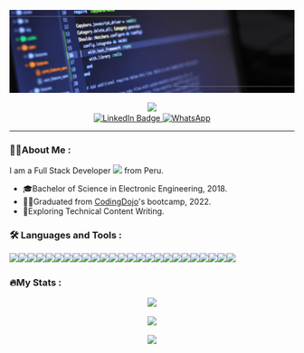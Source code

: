 
![Profile](https://github.com/HenryCodeT/HenryCodeT/blob/main/presentation.gif)

<div id="header" align="center">
  <img src="https://media.giphy.com/media/M9gbBd9nbDrOTu1Mqx/giphy.gif" width="100"/>
  <div id="badges">
    <a href="https://www.linkedin.com/in/henry-tc">
      <img src="https://img.shields.io/badge/LinkedIn-blue?style=for-the-badge&logo=linkedin&logoColor=white" alt="LinkedIn Badge"/>
    </a>
     <a href="https://api.whatsapp.com/send/?phone=51981540121&text=&app_absent=0" target="_blank">
    <img alt="WhatsApp" src="https://img.shields.io/badge/WhatsApp-25D366?style=for-the-badge&logo=whatsapp&logoColor=white" />
    </a>
  </div>
</div>
<hr/>

### 👨‍💻About Me :
I am a Full Stack Developer <img src="https://media.giphy.com/media/WUlplcMpOCEmTGBtBW/giphy.gif" width="30"> from Peru.
* 🎓Bachelor of Science in Electronic Engineering, 2018.
* 👨‍🎓Graduated from [CodingDojo](https://www.codingdojo.la/)'s bootcamp, 2022.
* 🌱Exploring Technical Content Writing.

### 🛠️ Languages and Tools :
<img src="https://img.shields.io/badge/JavaScript-323330?style=flat&logo=javascript&logoColor=F7DF1E"><img src="https://img.shields.io/badge/Python-FFD43B?style=flat&logo=python&logoColor=blue"><img src="https://img.shields.io/badge/Java-ED8B00?style=flat&logo=java&logoColor=white"><img src="https://img.shields.io/badge/-HTML5-E34F26?style=flat&logo=html5&logoColor=white"><img src="https://img.shields.io/badge/-CSS3-1572B6?style=flat&logo=css3&logoColor=white"><img src="https://img.shields.io/badge/-Node.js-3C873A?style=flat&logo=Node.js&logoColor=white"><img src="https://img.shields.io/badge/-Express.js-787878?style=flat"><img src="https://img.shields.io/badge/-React-000000?style=flat&logo=react&logoColor=00c8ff"><img src="https://img.shields.io/badge/Redux-593D88?style=flat&logo=redux&logoColor=white"><img src="https://img.shields.io/badge/Vue.js-35495E?style=flat&logo=vuedotjs&logoColor=4FC08D"><img src="https://img.shields.io/badge/Flask-000000?style=flat&logo=flask&logoColor=white"><img src="https://img.shields.io/badge/Django-092E20?style=flat&logo=django&logoColor=green"><img src="https://img.shields.io/badge/Spring_Boot-F2F4F9?style=flat&logo=spring-boot"><img src="https://img.shields.io/badge/Bootstrap-563D7C?style=flat&logo=bootstrap&logoColor=white"><img src="https://img.shields.io/badge/MySQL-005C84?style=flat&logo=mysql&logoColor=white"><img src="https://img.shields.io/badge/MongoDB-4EA94B?style=flat&logo=mongodb&logoColor=white"><img src="https://img.shields.io/badge/PostgreSQL-316192?style=flat&logo=postgresql&logoColor=white"><img src="https://img.shields.io/badge/Amazon_AWS-FF9900?style=flat&logo=amazonaws&logoColor=white"><img src="https://img.shields.io/badge/GitHub-100000?style=flat&logo=github&logoColor=white"><img src="https://img.shields.io/badge/GIT-E44C30?style=flat&logo=git&logoColor=white"><img src="https://img.shields.io/badge/eslint-3A33D1?style=flat&logo=eslint&logoColor=white"><img src="https://img.shields.io/badge/prettier-1A2C34?style=flat&logo=prettier&logoColor=F7BA3E"><img src="https://img.shields.io/badge/Visual_Studio_Code-0078D4?style=flat&logo=visual%20studio%20code&logoColor=white"><img src="https://img.shields.io/badge/IntelliJ_IDEA-000000.svg?style=flat&logo=intellij-idea&logoColor=white"><img src="https://img.shields.io/badge/Eclipse-2C2255?style=flat&logo=eclipse&logoColor=white">

### 🔥My Stats :
<p align="center">
  <img src="https://github-profile-trophy.vercel.app/?username=HenryCodeT&theme=discord" />
</p>
<p align="center">
  <img src="https://github-readme-stats.vercel.app/api/top-langs/?username=HenryCodeT&layout=compact" />
</p>
<p align="center">
  <img src="https://github-readme-stats.vercel.app/api?username=HenryCodeT&show_icons=true&hide=stars,issues,prs" />
</p>

